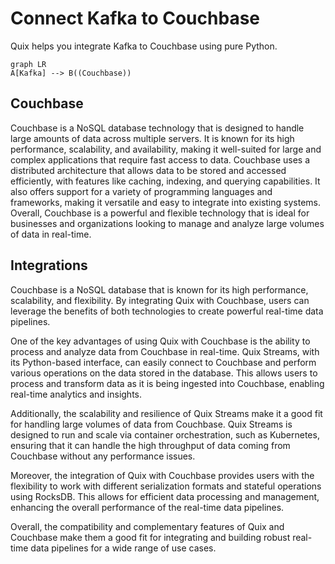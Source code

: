 # Connect Kafka to Couchbase

Quix helps you integrate Kafka to Couchbase using pure Python.

```mermaid
graph LR
A[Kafka] --> B((Couchbase))
```

## Couchbase

Couchbase is a NoSQL database technology that is designed to handle large amounts of data across multiple servers. It is known for its high performance, scalability, and availability, making it well-suited for large and complex applications that require fast access to data. Couchbase uses a distributed architecture that allows data to be stored and accessed efficiently, with features like caching, indexing, and querying capabilities. It also offers support for a variety of programming languages and frameworks, making it versatile and easy to integrate into existing systems. Overall, Couchbase is a powerful and flexible technology that is ideal for businesses and organizations looking to manage and analyze large volumes of data in real-time.

## Integrations

Couchbase is a NoSQL database that is known for its high performance, scalability, and flexibility. By integrating Quix with Couchbase, users can leverage the benefits of both technologies to create powerful real-time data pipelines. 

One of the key advantages of using Quix with Couchbase is the ability to process and analyze data from Couchbase in real-time. Quix Streams, with its Python-based interface, can easily connect to Couchbase and perform various operations on the data stored in the database. This allows users to process and transform data as it is being ingested into Couchbase, enabling real-time analytics and insights. 

Additionally, the scalability and resilience of Quix Streams make it a good fit for handling large volumes of data from Couchbase. Quix Streams is designed to run and scale via container orchestration, such as Kubernetes, ensuring that it can handle the high throughput of data coming from Couchbase without any performance issues. 

Moreover, the integration of Quix with Couchbase provides users with the flexibility to work with different serialization formats and stateful operations using RocksDB. This allows for efficient data processing and management, enhancing the overall performance of the real-time data pipelines. 

Overall, the compatibility and complementary features of Quix and Couchbase make them a good fit for integrating and building robust real-time data pipelines for a wide range of use cases.

